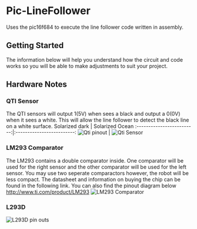 # Pic-LineFollower
Uses the pic16f684 to execute the line follower code written in assembly.

## Getting Started
The information below will help you understand how the circuit and code works so you will be able to make adjustments to suit your project. 

## Hardware Notes
### QTI Sensor
The QTI sensors will output 1(5V) when sees a black and output a 0(0V) when it sees a white. This will allow the line follower to detect the black line on a white surface. 
Solarized dark             |  Solarized Ocean
:-------------------------:|:-------------------------:
![Qti pinout](http://1.bp.blogspot.com/-N0Nd3CAbPmw/UmeMtR847mI/AAAAAAAATgQ/mUeR5FXTRqg/s1600/QTI-3.png) | ![Qti Sensor](http://forums.parallax.com/uploads/attachments/40445/59658.jpg)
### LM293 Comparator 
The LM293 contains a double comparator inside. One comparator will be used for the right sensor and the other comparator will be used for the left sensor. You may use two seperate comparactors however, the robot will be less compact. The datasheet and information on buying the chip can be found in the following link. You can also find the pinout diagram below 
http://www.ti.com/product/LM293
![LM293 Comparator](https://www.theengineeringprojects.com/wp-content/uploads/2017/08/Introduction-to-LM293_9.png)
### L293D 
![L293D pin outs](https://components101.com/sites/default/files/component_pin/L293D-Pinout.png)
